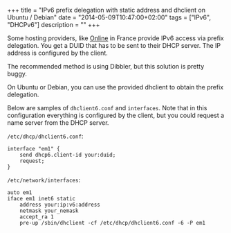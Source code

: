 +++
title = "IPv6 prefix delegation with static address and dhclient on Ubuntu / Debian"
date = "2014-05-09T10:47:00+02:00"
tags = ["IPv6", "DHCPv6"]
description = ""
+++

Some hosting providers, like [Online](http://online.net) in France provide IPv6 access via prefix delegation. You get a DUID that has to be sent to their DHCP server. The IP address is configured by the client.

The recommended method is using Dibbler, but this solution is pretty buggy.

On Ubuntu or Debian, you can use the provided dhclient to obtain the prefix delegation.

Below are samples of `dhclient6.conf` and `interfaces`. Note that in this configuration everything is configured by the client, but you could request a name server from the DHCP server.

`/etc/dhcp/dhclient6.conf`:

    interface "em1" {
        send dhcp6.client-id your:duid;
        request;
    }

`/etc/network/interfaces`:

    auto em1
    iface em1 inet6 static
        address your:ip:v6:address
        netmask your_nemask
        accept_ra 1
        pre-up /sbin/dhclient -cf /etc/dhcp/dhclient6.conf -6 -P em1
